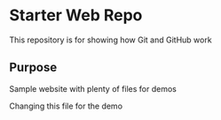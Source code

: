 # Starter Web Repo

This repository is for showing how Git and GitHub work

## Purpose

Sample website with plenty of files for demos


Changing this file for the demo 
